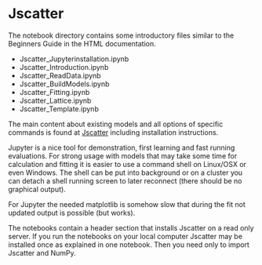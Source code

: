 # Jscatter

The notebook directory contains some introductory files similar to the Beginners 
Guide in the HTML documentation.

- Jscatter_Jupyterinstallation.ipynb
- Jscatter_Introduction.ipynb
- Jscatter_ReadData.ipynb
- Jscatter_BuildModels.ipynb
- Jscatter_Fitting.ipynb
- Jscatter_Lattice.ipynb
- Jscatter_Template.ipynb     

The main content about existing models and all options of specific commands 
is found at [Jscatter](https://jscatter.readthedocs.io/en/latest/index.html)
including installation instructions.

Jupyter is a nice tool for demonstration, first learning and fast running
evaluations. 
For strong usage with models that may take some time for calculation 
and fitting it is easier to use a command shell on Linux/OSX or even Windows. 
The shell can be put into background or on a cluster you can 
detach a shell running screen to later reconnect (there should be no graphical output).

For Jupyter the needed matplotlib is somehow slow that 
during the fit not updated output is possible (but works).

The notebooks contain a header section that installs Jscatter 
on a read only server.
If you run the notebooks on your local computer Jscatter may be installed
once as explained in one notebook. 
Then you need only to import Jscatter and NumPy.
